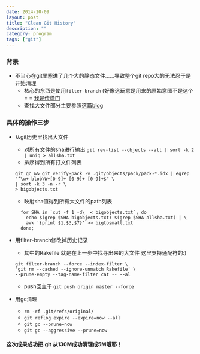 ```yaml
---
date: 2014-10-09
layout: post
title: "Clean Git History"
description: ""
category: program
tags: ["git"]
---
```


### 背景
* 不当心在git里塞进了几个大的静态文件……导致整个git repo大的无法忍于是开始清理
  * 核心的东西是使用`filter-branch` (好像这玩意是用来的原始意图不是这个= = [我是传送门](https://help.github.com/articles/remove-sensitive-data/) 
  * 查找大文件部分主要参照[这篇blog](http://naleid.com/blog/2012/01/17/finding-and-purging-big-files-from-git-history)

### 具体的操作三步
* 从git历史里找出大文件
  * 对所有文件的sha进行输出 `git rev-list --objects --all | sort -k 2 | uniq > allsha.txt`
  * 排序得到所有打文件列表 

  ```
  git gc && git verify-pack -v .git/objects/pack/pack-*.idx | egrep "^\w+ blob\W+[0-9]+ [0-9]+ [0-9]+$" \
  | sort -k 3 -n -r \
  > bigobjects.txt
  ```
  * 映射sha值得到所有大文件的path列表

  ```
    for SHA in `cut -f 1 -d\  < bigobjects.txt`; do
      echo $(grep $SHA bigobjects.txt) $(grep $SHA allsha.txt) | \
      awk '{print $1,$3,$7}' >> bigtosmall.txt
    done;
  ```
* 用filter-branch修改掉历史记录
  * 其中的Rakefile 就是在上一步中找寻出来的大文件 这里支持通配符的:)

  ```
  git filter-branch --force --index-filter \
  'git rm --cached --ignore-unmatch Rakefile' \
  --prune-empty --tag-name-filter cat -- --al
  ```
  * push回主干
    `git push origin master --force`
* 用gc清理
  * `rm -rf .git/refs/original/`
  * `git reflog expire --expire=now --all`
  * `git gc --prune=now`
  * `git gc --aggressive --prune=now`

#### 这次成果成功把.git 从130M成功清理成5M哦耶！